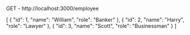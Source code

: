 GET - http://localhost:3000/employee

[
    {
        "id": 1,
        "name": "William",
        "role": "Banker"
    },
    {
        "id": 2,
        "name": "Harry",
        "role": "Lawyer"
    },
    {
        "id": 3,
        "name": "Scott",
        "role": "Businessman"
    }
]
